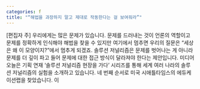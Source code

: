 ```yaml
---
categories: f
title: "“해법을 과장하지 말고 제대로 작동한다는 걸 보여줘라”"
---
```

[편집자 주] 우리에게는 많은 문제가 있습니다. 문제를 드러내는 것이 언론의 역할이고 문제를 정확하게 인식해야 해법을 찾을 수 있지만 여기에서 멈추면 우리의 질문은 “세상은 왜 이 모양이지?”에서 멈추게 되겠죠. 솔루션 저널리즘은 문제를 벗어나는 게 아니라 문제를 더 깊이 파고 들어 문제에 대한 접근 방식이 달라져야 한다는 제안입니다. 미디어오늘은 기획 연재 ‘솔루션 저널리즘 현장을 가다’ 시리즈를 통해 세계 여러 나라의 솔루션 저널리즘의 실험을 소개하고 있습니다. 네 번째 순서로 미국 시애틀타임스의 에듀케이션랩을 찾았습니다. 이